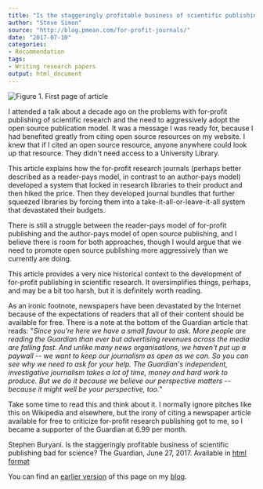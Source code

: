 ```yaml
---
title: "Is the staggeringly profitable business of scientific publishing bad for science?"
author: "Steve Simon"
source: "http://blog.pmean.com/for-profit-journals/"
date: "2017-07-10"
categories:
- Recommendation
tags:
- Writing research papers
output: html_document
---
```


![Figure 1. First page of article](http://www.pmean.com/new-images/17/for-profit-journals01.png)

<div class="notes">

I attended a talk about a decade ago on the problems with for-profit publishing of scientific research and the need to aggressively adopt the open source publication model. It was a message I was ready for, because I had benefited greatly from citing open source resources on my website. I knew that if I cited an open source resource, anyone anywhere could look up that resource. They didn't need access to a University Library.

This article explains how the for-profit research journals (perhaps better described as a reader-pays model, in contrast to an author-pays model) developed a system that locked in research libraries to their product and then hiked the price. Then they developed journal bundles that further squeezed libraries by forcing them into a take-it-all-or-leave-it-all system that devastated their budgets.

There is still a struggle between the reader-pays model of for-profit publishing and the author-pays model of open source publishing, and I believe there is room for both approaches, though I would argue that we need to promote open source publishing more aggressively than we currently are doing.

This article provides a very nice historical context to the development of for-profit publishing in scientific research. It oversimplifies things, perhaps, and may be a bit too harsh, but it is definitely worth reading.

As an ironic footnote, newspapers have been devastated by the Internet because of the expectations of readers that all of their content should be available for free. There is a note at the bottom of the Guardian article that reads: "*Since you're here we have a small favour to ask. More people are reading the Guardian than ever but advertising revenues across the media are falling fast. And unlike many news organisations, we haven't put up a paywall -- we want to keep our journalism as open as we can. So you can see why we need to ask for your help. The Guardian's independent, investigative journalism takes a lot of time, money and hard work to produce. But we do it because we believe our perspective matters -- because it might well be your perspective, too.*"

Take some time to read this and think about it. I normally ignore pitches like this on Wikipedia and elsewhere, but the irony of citing a newspaper article available for free to criticize for-profit research publishing got to me, so I became a supporter of the Guardian at 6.99 per month.

Stephen Buryani. Is the staggeringly profitable business of scientific publishing bad for science? The Guardian, June 27, 2017. Available in [html format][bur1]

You can find an [earlier version][sim1] of this page on my [blog][sim2].

[sim1]: http://blog.pmean.com/for-profit-journals/
[sim2]: http://blog.pmean.com

[bur1]: https://www.theguardian.com/science/2017/jun/27/profitable-business-scientific-publishing-bad-for-science

</div>
